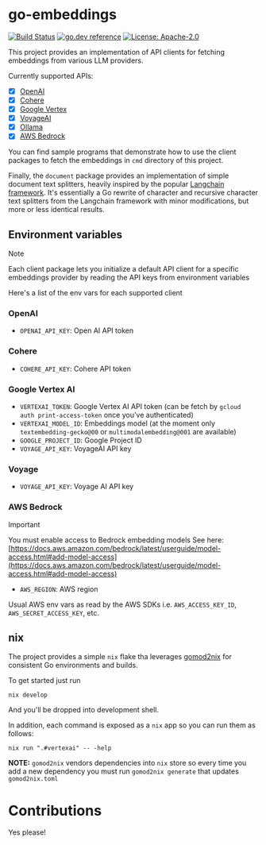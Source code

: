 # go-embeddings

[![Build Status](https://github.com/milosgajdos/go-embeddings/actions/workflows/ci.yaml/badge.svg?branch=main)](https://github.com/milosgajdos/go-embeddings/actions?query=workflow%3ACI)
[![go.dev reference](https://img.shields.io/badge/go.dev-reference-007d9c?logo=go&logoColor=white&style=flat-square)](https://pkg.go.dev/github.com/milosgajdos/go-embeddings)
[![License: Apache-2.0](https://img.shields.io/badge/License-Apache--2.0-blue.svg)](https://opensource.org/licenses/Apache-2.0)

This project provides an implementation of API clients for fetching embeddings from various LLM providers.

Currently supported APIs:
* [x] [OpenAI](https://platform.openai.com/docs/api-reference/embeddings)
* [x] [Cohere](https://docs.cohere.com/reference/embed)
* [x] [Google Vertex](https://cloud.google.com/vertex-ai/docs/generative-ai/embeddings/get-text-embeddings)
* [x] [VoyageAI](https://docs.voyageai.com/reference/embeddings-api)
* [x] [Ollama](https://ollama.com/)
* [x] [AWS Bedrock](https://docs.aws.amazon.com/bedrock/latest/userguide/titan-embedding-models.html)

You can find sample programs that demonstrate how to use the client packages to fetch the embeddings in `cmd` directory of this project.

Finally, the `document` package provides an implementation of simple document text splitters, heavily inspired by the popular [Langchain framework](https://github.com/langchain-ai/langchain).
It's essentially a Go rewrite of character and recursive character text splitters from the Langchain framework with minor modifications, but more or less identical results.

## Environment variables

> [!NOTE]
> Each client package lets you initialize a default API client for a specific embeddings provider by reading the API keys from environment variables

Here's a list of the env vars for each supported client

### OpenAI

* `OPENAI_API_KEY`: Open AI API token

### Cohere

* `COHERE_API_KEY`: Cohere API token

### Google Vertex AI

* `VERTEXAI_TOKEN`: Google Vertex AI API token (can be fetch by `gcloud auth print-access-token` once you've authenticated)
* `VERTEXAI_MODEL_ID`: Embeddings model (at the moment only `textembedding-gecko@00` or `multimodalembedding@001` are available)
* `GOOGLE_PROJECT_ID`: Google Project ID
* `VOYAGE_API_KEY`: VoyageAI API key

### Voyage

* `VOYAGE_API_KEY`: Voyage AI API key

### AWS Bedrock

> [!IMPORTANT]
> You must enable access to Bedrock embedding models
> See here: [https://docs.aws.amazon.com/bedrock/latest/userguide/model-access.html#add-model-access](https://docs.aws.amazon.com/bedrock/latest/userguide/model-access.html#add-model-access)

* `AWS_REGION`: AWS region

Usual AWS env vars as read by the AWS SDKs i.e. `AWS_ACCESS_KEY_ID`, `AWS_SECRET_ACCESS_KEY`, etc.

## nix

The project provides a simple `nix` flake tha leverages [gomod2nix](https://github.com/nix-community/gomod2nix) for consistent Go environments and builds.

To get started just run
```shell
nix develop
```

And you'll be dropped into development shell.

In addition, each command is exposed as a `nix` app so you can run them as follows:
```shell
nix run ".#vertexai" -- -help
```

**NOTE:** `gomod2nix` vendors dependencies into `nix` store so every time you add a new dependency you must run `gomod2nix generate` that updates `gomod2nix.toml`

# Contributions

Yes please!
